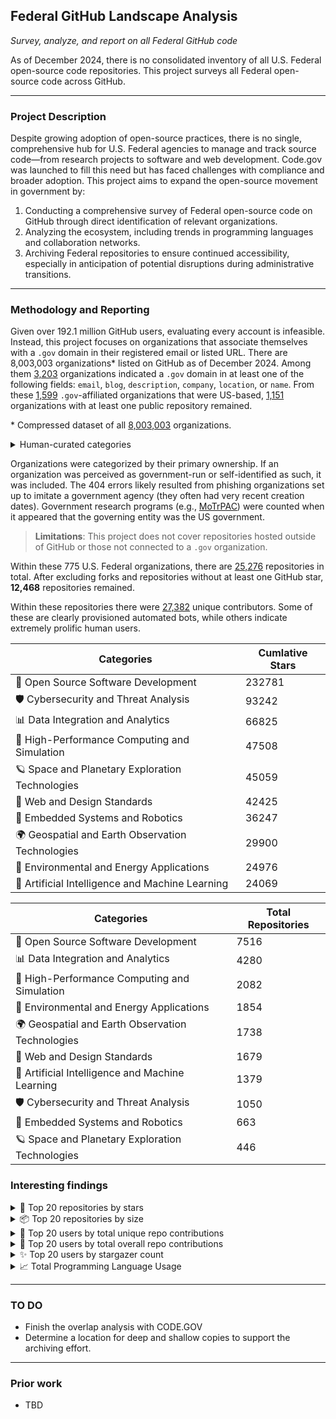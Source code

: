 ## Federal GitHub Landscape Analysis

_Survey, analyze, and report on all Federal GitHub code_

As of December 2024, there is no consolidated inventory of all U.S. Federal open-source code repositories. This project surveys all Federal open-source code across GitHub.

---

### Project Description

Despite growing adoption of open-source practices, there is no single, comprehensive hub for U.S. Federal agencies to manage and track source code—from research projects to software and web development. Code.gov was launched to fill this need but has faced challenges with compliance and broader adoption. This project aims to expand the open-source movement in government by:

1. Conducting a comprehensive survey of Federal open-source code on GitHub through direct identification of relevant organizations.  
2. Analyzing the ecosystem, including trends in programming languages and collaboration networks.  
3. Archiving Federal repositories to ensure continued accessibility, especially in anticipation of potential disruptions during administrative transitions.

---

### Methodology and Reporting

Given over 192.1 million GitHub users, evaluating every account is infeasible. Instead, this project focuses on organizations that associate themselves with a `.gov` domain in their registered email or listed URL.
There are 8,003,003 organizations\* listed on GitHub as of December 2024. Among them [3,203](src/data/raw_extracted_govs.csv) organizations indicated a `.gov` domain in at least one of the following fields: `email`, `blog`, `description`, `company`, `location`, or `name`. From these [1,599](src/data/US_filtered_govs.csv) `.gov`-affiliated organizations that were US-based, [1,151](src/data/US_curated_govs.csv) organizations with at least one public repository remained.

\* Compressed dataset of all [8,003,003](src/data/raw_all_organizations.csv.tar.bz2) organizations.

<details>
<summary>Human-curated categories</summary>

| **Category**                  | **Count** |
|-------------------------------|-----------|
| US Federal                    | 775       |
| US State or Local             | 293       |
| Not Gov (false positive)      | 53        |
| 404 (deleted by GitHub)       | 23        |
| Tribal                        | 5         |
| Hybrid-Gov Research Program   | 2         |

</details>

Organizations were categorized by their primary ownership. If an organization was perceived as government-run or self-identified as such, it was included. The 404 errors likely resulted from phishing organizations set up to imitate a government agency (they often had very recent creation dates). Government research programs (e.g., [MoTrPAC](https://github.com/MoTrPAC)) were counted when it appeared that the governing entity was the US government.

> **Limitations**: This project does not cover repositories hosted outside of GitHub or those not connected to a `.gov` organization.

Within these 775 U.S. Federal organizations, there are [25,276](src/data/repos_by_cumulative_popularity.csv) repositories in total. After excluding forks and repositories without at least one GitHub star, **12,468** repositories remained.

Within these repositories there were [27,382](src/data/users_by_repo_contributions.csv) unique contributors. Some of these are clearly provisioned automated bots, while others indicate extremely prolific human users.


| Categories                                    | Cumlative Stars   |
|----------------------------------------------|---------|
| 🌟 Open Source Software Development          | 232781  |
| 🛡️ Cybersecurity and Threat Analysis         | 93242   |
| 📊 Data Integration and Analytics            | 66825   |
| 🚀 High-Performance Computing and Simulation | 47508   |
| 🪐 Space and Planetary Exploration Technologies | 45059   |
| 🎨 Web and Design Standards                  | 42425   |
| 🤖 Embedded Systems and Robotics             | 36247   |
| 🌍 Geospatial and Earth Observation Technologies | 29900   |
| 🌱 Environmental and Energy Applications     | 24976   |
| 🧠 Artificial Intelligence and Machine Learning | 24069   |


| Categories                                 | Total Repositories |
|-------------------------------------------|----------|
| 🌟 Open Source Software Development       | 7516     |
| 📊 Data Integration and Analytics         | 4280     |
| 🚀 High-Performance Computing and Simulation | 2082   |
| 🌱 Environmental and Energy Applications  | 1854     |
| 🌍 Geospatial and Earth Observation Technologies | 1738 |
| 🎨 Web and Design Standards               | 1679     |
| 🧠 Artificial Intelligence and Machine Learning | 1379 |
| 🛡️ Cybersecurity and Threat Analysis      | 1050     |
| 🤖 Embedded Systems and Robotics          | 663      |
| 🪐 Space and Planetary Exploration Technologies | 446   |



### Interesting findings

<details>
<summary>🌟 Top 20 repositories by stars</summary>

| Repository                                                                                       | Description                                                                                                              | Size    | Stars | Language   |
|--------------------------------------------------------------------------------------------------|--------------------------------------------------------------------------------------------------------------------------|---------|-------|------------|
| [NationalSecurityAgency/ghidra](https://github.com/NationalSecurityAgency/ghidra)               | Ghidra is a software reverse engineering (SRE) framework                                                                 | 374316  | 52552 | Java       |
| [nasa/openmct](https://github.com/nasa/openmct)                                                 | A web based mission control framework.                                                                                  | 85348   | 12105 | JavaScript |
| [nasa/fprime](https://github.com/nasa/fprime)                                                   | F´ - A flight software and embedded systems framework                                                                   | 437745  | 10118 | C++        |
| [nasa-jpl/open-source-rover](https://github.com/nasa-jpl/open-source-rover)                     | A build-it-yourself, 6-wheel rover based on the rovers on Mars!                                                         | 3019978 | 8644  | Prolog     |
| [uswds/uswds](https://github.com/uswds/uswds)                                                   | The U.S. Web Design System helps the federal government build fast, accessible, mobile-friendly websites.               | 172115  | 6839  | SCSS       |
| [uswds/public-sans](https://github.com/uswds/public-sans)                                       | A strong, neutral, principles-driven, open source typeface for text or display                                          | 401514  | 4497  | HTML       |
| [WhiteHouse/api-standards](https://github.com/WhiteHouse/api-standards)                         |                                                                                                                          | 599     | 3086  |            |
| [nasa/NASA-3D-Resources](https://github.com/nasa/NASA-3D-Resources)                             | Here you'll find a growing collection of 3D models, textures, and images from inside NASA.                              | 4154815 | 3044  |            |
| [NASA-SW-VnV/ikos](https://github.com/NASA-SW-VnV/ikos)                                         | Static analyzer for C/C++ based on the theory of Abstract Interpretation.                                               | 5280    | 2759  | C++        |
| [cisagov/RedEye](https://github.com/cisagov/RedEye)                                             | RedEye is a visual analytic tool supporting Red & Blue Team operations                                                  | 16705   | 2678  | TypeScript |
| [GSA/data](https://github.com/GSA/data)                                                         | Assorted data from the General Services Administration.                                                                 | 11381   | 2119  | HTML       |
| [kokkos/kokkos](https://github.com/kokkos/kokkos)                                               | Kokkos C++ Performance Portability Programming Ecosystem: The Programming Model - Parallel Execution and Memory Abstraction | 35390   | 2037  | C++        |
| [NREL/api-umbrella](https://github.com/NREL/api-umbrella)                                       | Open source API management platform                                                                                     | 30654   | 2032  | Ruby       |
| [cisagov/Malcolm](https://github.com/cisagov/Malcolm)                                           | Malcolm is a powerful, easily deployable network traffic analysis tool suite for full packet capture artifacts (PCAP files), Zeek logs and Suricata alerts. | 189179  | 2002  | Python     |
| [GSA/datagov-wptheme](https://github.com/GSA/datagov-wptheme)                                   | Data.gov WordPress Theme (obsolete)                                                                                     | 17512   | 1882  | JavaScript |
| [cisagov/ScubaGear](https://github.com/cisagov/ScubaGear)                                       | Automation to assess the state of your M365 tenant against CISA's baselines                                             | 31308   | 1847  | PowerShell |
| [usnistgov/macos_security](https://github.com/usnistgov/macos_security)                         | macOS Security Compliance Project                                                                                       | 6685    | 1826  | YAML       |
| [idaholab/moose](https://github.com/idaholab/moose)                                             | Multiphysics Object Oriented Simulation Environment                                                                     | 577167  | 1795  | C++        |
| [NASA-AMMOS/3DTilesRendererJS](https://github.com/NASA-AMMOS/3DTilesRendererJS)                 | Renderer for 3D Tiles in Javascript using three.js                                                                      | 55389   | 1651  | JavaScript |
| [cisagov/cset](https://github.com/cisagov/cset)                                                 | Cybersecurity Evaluation Tool                                                                                           | 2185716 | 1474  | TSQL       |
</details>

<details>
<summary>📦 Top 20 repositories by size</summary>

| Repository                                                                                                         | Description                                                                                                                                                                                                                                      | Size      | Stargazers Count | Language          |
|-------------------------------------------------------------------------------------------------------------------|--------------------------------------------------------------------------------------------------------------------------------------------------------------------------------------------------------------------------------------------------|-----------|------------------|-------------------|
| [CROCUS-Urban/instrument-cookbooks](https://github.com/CROCUS-Urban/instrument-cookbooks/)                        | Instrumentation and Data Exploration                                                                                                                                                                                                           | 89241701  | 1                | Jupyter Notebook |
| [usnistgov/frvt](https://github.com/usnistgov/frvt/)                                                              | Repository for the Face Recognition Vendor Test (FRVT)                                                                                                                                                                                         | 27115423  | 267              | C++              |
| [CDCgov/spheres-auspice-data](https://github.com/CDCgov/spheres-auspice-data/)                                    | Data for the SPHERES Auspice site                                                                                                                                                                                                              | 22846208  | 2                | NaN              |
| [NEI-LSR/fMRI-Stimuli](https://github.com/NEI-LSR/fMRI-Stimuli/)                                                  | Psychtoolbox Scripts for fMRI Presentation                                                                                                                                                                                                     | 22705702  | 4                | MATLAB           |
| [NEFSC/NEFSC-illex_indicator_viewer](https://github.com/NEFSC/NEFSC-illex_indicator_viewer/)                      | NaN                                                                                                                                                                                                                                            | 13918749  | 4                | HTML             |
| [HistoryAtState/frus](https://github.com/HistoryAtState/frus/)                                                    | Foreign Relations of the United States - TEI XML source files                                                                                                                                                                                  | 13365003  | 36               | XSLT             |
| [COVID19PVI/data](https://github.com/COVID19PVI/data/)                                                            | This is the public data repository for the COVID-19 Pandemic Vulnerability Index (PVI) Dashboard.                                                                                                                                              | 12367838  | 24               | NaN              |
| [idaholab/repository-statistics](https://github.com/idaholab/repository-statistics/)                              | Tracking repository statistics over time for projects on GitHub under IdahoLab, IdahoLabResearch and IdahoLabUnsupported.                                                                                                                      | 11804873  | 1                | HTML             |
| [sPHENIX-Collaboration/QA-gallery](https://github.com/sPHENIX-Collaboration/QA-gallery/)                          | Plotting macro and result gallery for standardized QA plots                                                                                                                                                                                    | 11319893  | 0                | C                |
| [department-of-veterans-affairs/va.gov-team](https://github.com/department-of-veterans-affairs/va.gov-team/)      | Public resources for building on and in support of VA.gov. Visit complete Knowledge Hub:                                                                                                                                                        | 11154768  | 285              | HTML             |
| [lanl-ocs/laghos-sample-dataset](https://github.com/lanl-ocs/laghos-sample-dataset/)                              | Sample Laghos dataset for system prototyping and benchmarking                                                                                                                                                                                  | 10230034  | 2                | NaN              |
| [nasa/CFS-101](https://github.com/nasa/CFS-101/)                                                                  | NaN                                                                                                                                                                                                                                            | 9550757   | 78               | NaN              |
| [NREL/BESTEST-GSR-ARCHIVE](https://github.com/NREL/BESTEST-GSR-ARCHIVE/)                                          | Building Energy Simulation Test - Generation Simulation and Reporting (BESTEST-GSR)                                                                                                                                                            | 8831271   | 13               | Ruby             |
| [GEOS-ESM/MAPL](https://github.com/GEOS-ESM/MAPL/)                                                                | MAPL is a foundation layer of the GEOS architecture, whose original purpose is to supplement the Earth System Modeling Framework (ESMF)                                                                                                        | 6664730   | 24               | Fortran          |
| [USEPA/national-surface-water-quality-survey](https://github.com/USEPA/national-surface-water-quality-survey/)    | NaN                                                                                                                                                                                                                                            | 6201917   | 0                | NaN              |
| [NCIP/national-biomedical-image-archive](https://github.com/NCIP/national-biomedical-image-archive/)              | The National Biomedical Imaging Archive (NBIA) is a free and open source service and software application that enables users to securely store, search, and download diagnostic medical images.                                                  | 5946406   | 27               | Java             |
| [department-of-veterans-affairs/VA_Data_Assets_NCA](https://github.com/department-of-veterans-affairs/VA_Data_Assets_NCA/) | This is a a repository for open NCA Data Assets.                                                                                                                                                                                                | 5677870   | 3                | NaN              |
| [NCIP/caaers-docs](https://github.com/NCIP/caaers-docs/)                                                          | This is the documentation repository for Cancer Adverse Event Reporting System (caAERS) project that is under the NCIP channel                                                                                                                 | 5636468   | 2                | Groovy           |
| [NREL/resstock](https://github.com/NREL/resstock/)                                                                | Highly granular modeling of residential building stocks at national, regional, and local scales using OpenStudio/EnergyPlus.                                                                                                                   | 5561415   | 112              | Ruby             |
| [NREL/EnergyPlusBuildResults](https://github.com/NREL/EnergyPlusBuildResults/)                                    | NaN                                                                                                                                                                                                                                            | 5322545   | 4                | HTML             |

</details>


<details>
<summary>🔧 Top 20 users by total unique repo contributions</summary>

| Username                                               | Unique Repos | Total Contributions |
|--------------------------------------------------------|--------------|----------------------|
| [dependabot[bot]](https://github.com/dependabot)       | 1306         | 30723               |
| [jsf9k](https://github.com/jsf9k/)                     | 310          | 69911               |
| [felddy](https://github.com/felddy/)                   | 303          | 30348               |
| [mcdonnnj](https://github.com/mcdonnnj/)               | 296          | 107597              |
| [dav3r](https://github.com/dav3r/)                     | 293          | 14476               |
| [hillaryj](https://github.com/hillaryj/)               | 276          | 1360                |
| [jmorrowomni](https://github.com/jmorrowomni/)         | 240          | 3541                |
| [jasonodoom](https://github.com/jasonodoom/)           | 233          | 6899                |
| [arcsector](https://github.com/arcsector/)             | 231          | 248                 |
| [michaelsaki](https://github.com/michaelsaki/)         | 198          | 6360                |
| [afeld](https://github.com/afeld/)                     | 193          | 7654                |
| [github-actions[bot]](https://github.com/github)       | 147          | 11437               |
| [konklone](https://github.com/konklone/)               | 146          | 5505                |
| [snyk-bot](https://github.com/snyk-bot/)               | 138          | 1097                |
| [gbinal](https://github.com/gbinal/)                   | 135          | 6432                |
| [adborden](https://github.com/adborden/)               | 119          | 3305                |
| [mogul](https://github.com/mogul/)                     | 118          | 3121                |
| [jmcarp](https://github.com/jmcarp/)                   | 96           | 5236                |
| [apburnes](https://github.com/apburnes/)               | 94           | 1926                |
| [wslack](https://github.com/wslack/)                   | 91           | 2302                |
</details>


<details>
<summary>🚀 Top 20 users by total overall repo contributions</summary>

| Username                                               | Unique Repos | Total Contributions |
|--------------------------------------------------------|--------------|----------------------|
| [actions-user](https://github.com/actions-user/)       | 38           | 369641              |
| [mcdonnnj](https://github.com/mcdonnnj/)               | 296          | 107597              |
| [lattner](https://github.com/lattner/)                 | 4            | 94479               |
| [nrel-bot-3](https://github.com/nrel-bot-3/)           | 1            | 73117               |
| [nrel-bot-2](https://github.com/nrel-bot-2/)           | 1            | 70656               |
| [jsf9k](https://github.com/jsf9k/)                     | 310          | 69911               |
| [nrel-bot](https://github.com/nrel-bot/)               | 1            | 53470               |
| [matsapps](https://github.com/matsapps/)               | 1            | 32610               |
| [dependabot[bot]](https://github.com/dependabot)       | 1306         | 30723               |
| [nrel-bot-2b](https://github.com/nrel-bot-2b/)         | 1            | 30658               |
| [nrel-bot-2c](https://github.com/nrel-bot-2c/)         | 1            | 30539               |
| [felddy](https://github.com/felddy/)                   | 303          | 30348               |
| [alchemistmatt](https://github.com/alchemistmatt/)     | 82           | 27713               |
| [topperc](https://github.com/topperc/)                 | 3            | 25859               |
| [RKSimon](https://github.com/RKSimon/)                 | 3            | 22505               |
| [BarrySmith](https://github.com/BarrySmith/)           | 5            | 22006               |
| [espindola](https://github.com/espindola/)             | 3            | 20191               |
| [balay](https://github.com/balay/)                     | 6            | 19960               |
| [tkremenek](https://github.com/tkremenek/)             | 3            | 18322               |
| [shorowit](https://github.com/shorowit/)               | 15           | 17545               |

</details>

<details>
<summary>✨ Top 20 users by stargazer count</summary>


| Username                                                                                   | Unique Starred Repos |
|-------------------------------------------------------------------------------------------|-----------------------|
| [nickfnblum](https://github.com/nickfnblum/)                                              | 909                   |
| [culverit](https://github.com/culverit/)                                                  | 492                   |
| [firebitsbr](https://github.com/firebitsbr/)                                              | 471                   |
| [gaybro8777](https://github.com/gaybro8777/)                                              | 411                   |
| [Ly0n](https://github.com/Ly0n/)                                                          | 390                   |
| [andrewn6](https://github.com/andrewn6/)                                                  | 297                   |
| [austinsonger](https://github.com/austinsonger/)                                          | 294                   |
| [edx903](https://github.com/edx903/)                                                      | 233                   |
| [JonReppDirectOneDesign](https://github.com/JonReppDirectOneDesign/)                      | 208                   |
| [zbeekman](https://github.com/zbeekman/)                                                  | 198                   |
| [Cheryl-Lach](https://github.com/Cheryl-Lach/)                                            | 195                   |
| [pkestene](https://github.com/pkestene/)                                                  | 193                   |
| [Citizen2028](https://github.com/Citizen2028/)                                            | 167                   |
| [EW-RR](https://github.com/EW-RR/)                                                        | 165                   |
| [JeffCarpenter](https://github.com/JeffCarpenter/)                                        | 159                   |
| [Khanyisa-Ngejane](https://github.com/Khanyisa-Ngejane/)                                  | 146                   |
| [JT5D](https://github.com/JT5D/)                                                          | 141                   |
| [ce107](https://github.com/ce107/)                                                        | 139                   |
| [adelevie](https://github.com/adelevie/)                                                  | 129                   |
| [adborden](https://github.com/adborden/)                                                  | 127                   |

</details>

<details>
<summary>📈 Total Programming Language Usage</summary>

| Language                           | Unique Repo Count | Star Weighted Count |
|------------------------------------|-------------------|----------------------|
| Python                             | 4581              | 50607               |
| JavaScript                         | 1462              | 35041               |
| HTML                               | 1320              | 19240               |
| C++                                | 1317              | 42808               |
| Jupyter Notebook                   | 1294              | 10771               |
| R                                  | 1161              | 4934                |
| Java                               | 874               | 62392               |
| Shell                              | 816               | 6988                |
| C                                  | 622               | 16138               |
| Ruby                               | 492               | 8821                |
| CSS                                | 475               | 4313                |
| TypeScript                         | 372               | 6298                |
| Fortran                            | 368               | 4977                |
| C#                                 | 268               | 1041                |
| HCL                                | 242               | 847                 |
| PHP                                | 218               | 2366                |
| MATLAB                             | 183               | 1487                |
| Julia                              | 154               | 3229                |
| Go                                 | 135               | 1920                |
| Perl                               | 112               | 840                 |
| Dockerfile                         | 108               | 201                 |
| TeX                                | 99                | 733                 |
| Makefile                           | 75                | 264                 |
| SCSS                               | 71                | 9857                |
| CMake                              | 62                | 1128                |
| XSLT                               | 57                | 1340                |
| Clojure                            | 52                | 1340                |
| Vue                                | 49                | 233                 |
| Groovy                             | 38                | 548                 |
| Rust                               | 36                | 191                 |
| Roff                               | 35                | 339                 |
| Objective-C                        | 35                | 820                 |
| Matlab                             | 31                | 243                 |
| Common Workflow Language           | 25                | 414                 |
| TSQL                               | 24                | 1608                |
| Nextflow                           | 22                | 186                 |
| PowerShell                         | 21                | 3308                |
| Cuda                               | 20                | 946                 |
| SAS                                | 20                | 226                 |
| Logos                              | 17                | 27                  |
| Scala                              | 17                | 204                 |
| Smarty                             | 16                | 20                  |
| PostScript                         | 15                | 79                  |
| Visual Basic                       | 15                | 11                  |
| Stata                              | 15                | 27                  |
| XQuery                             | 14                | 63                  |
| Batchfile                          | 14                | 17                  |
| Jinja                              | 14                | 24                  |
| FORTRAN                            | 14                | 642                 |
| PLpgSQL                            | 14                | 217                 |
</details>


---

### TO DO

- Finish the overlap analysis with CODE.GOV
- Determine a location for deep and shallow copies to support the archiving effort.

---

### Prior work

- TBD